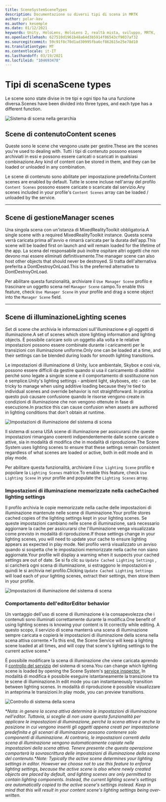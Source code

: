 ```yaml
---
title: SceneSystemSceneTypes
description: Documentazione su diversi tipi di scena in MRTK
author: polar-kev
ms.author: kesemple
ms.date: 01/12/2021
keywords: Unity, HoloLens, HoloLens 2, realtà mista, sviluppo, MRTK,
ms.openlocfilehash: 627510d1961b48a64d3b5914f06543cf9037af32
ms.sourcegitcommit: 59c91f8c70d1ad30995fba6cf862615e25e78d10
ms.translationtype: MT
ms.contentlocale: it-IT
ms.lasthandoff: 03/19/2021
ms.locfileid: "104693478"
---
```

# <a name="scene-types"></a><span data-ttu-id="c28ce-104">Tipi di scena</span><span class="sxs-lookup"><span data-stu-id="c28ce-104">Scene types</span></span>

<span data-ttu-id="c28ce-105">Le scene sono state divise in tre tipi e ogni tipo ha una funzione diversa.</span><span class="sxs-lookup"><span data-stu-id="c28ce-105">Scenes have been divided into three types, and each type has a different function.</span></span>

![Sistema di scena nella gerarchia](../images/scene-system/MRTK_SceneSystemEditorSceneHierarchy.PNG)

## <a name="content-scenes"></a><span data-ttu-id="c28ce-107">Scene di contenuto</span><span class="sxs-lookup"><span data-stu-id="c28ce-107">Content scenes</span></span>

<span data-ttu-id="c28ce-108">Queste sono le scene che vengono usate per gestire.</span><span class="sxs-lookup"><span data-stu-id="c28ce-108">These are the scenes you're used to dealing with.</span></span> <span data-ttu-id="c28ce-109">Tutti i tipi di contenuto possono essere archiviati in essi e possono essere caricati o scaricati in qualsiasi combinazione.</span><span class="sxs-lookup"><span data-stu-id="c28ce-109">Any kind of content can be stored in them, and they can be loaded or unloaded in any combination.</span></span>

<span data-ttu-id="c28ce-110">Le scene di contenuto sono abilitate per impostazione predefinita.</span><span class="sxs-lookup"><span data-stu-id="c28ce-110">Content scenes are enabled by default.</span></span> <span data-ttu-id="c28ce-111">Tutte le scene incluse nell'array del profilo `Content Scenes` possono essere caricate o scaricate dal servizio.</span><span class="sxs-lookup"><span data-stu-id="c28ce-111">Any scenes included in your profile's `Content Scenes` array can be loaded / unloaded by the service.</span></span>

___

## <a name="manager-scenes"></a><span data-ttu-id="c28ce-112">Scene di gestione</span><span class="sxs-lookup"><span data-stu-id="c28ce-112">Manager scenes</span></span>

<span data-ttu-id="c28ce-113">Una singola scena con un'istanza di MixedRealityToolkit obbligatoria.</span><span class="sxs-lookup"><span data-stu-id="c28ce-113">A single scene with a required MixedRealityToolkit instance.</span></span> <span data-ttu-id="c28ce-114">Questa scena verrà caricata prima all'avvio e rimarrà caricata per la durata dell'app.</span><span class="sxs-lookup"><span data-stu-id="c28ce-114">This scene will be loaded first on launch and will remain loaded for the lifetime of the app.</span></span> <span data-ttu-id="c28ce-115">La scena del responsabile può inoltre ospitare altri oggetti che non devono mai essere eliminati definitivamente.</span><span class="sxs-lookup"><span data-stu-id="c28ce-115">The manager scene can also host other objects that should never be destroyed.</span></span> <span data-ttu-id="c28ce-116">Si tratta dell'alternativa preferita a DontDestroyOnLoad.</span><span class="sxs-lookup"><span data-stu-id="c28ce-116">This is the preferred alternative to DontDestroyOnLoad.</span></span>

<span data-ttu-id="c28ce-117">Per abilitare questa funzionalità, archiviare il `Use Manager Scene` profilo e trascinare un oggetto scena nel `Manager Scene` campo.</span><span class="sxs-lookup"><span data-stu-id="c28ce-117">To enable this feature, check `Use Manager Scene` in your profile and drag a scene object into the `Manager Scene` field.</span></span>

___

## <a name="lighting-scenes"></a><span data-ttu-id="c28ce-118">Scene di illuminazione</span><span class="sxs-lookup"><span data-stu-id="c28ce-118">Lighting scenes</span></span>

<span data-ttu-id="c28ce-119">Set di scene che archivia le informazioni sull'illuminazione e gli oggetti di illuminazione.</span><span class="sxs-lookup"><span data-stu-id="c28ce-119">A set of scenes which store lighting information and lighting objects.</span></span> <span data-ttu-id="c28ce-120">È possibile caricare solo un oggetto alla volta e le relative impostazioni possono essere combinate durante i caricamenti per le transizioni con illuminazione uniforme.</span><span class="sxs-lookup"><span data-stu-id="c28ce-120">Only one can be loaded at a time, and their settings can be blended during loads for smooth lighting transitions.</span></span>

<span data-ttu-id="c28ce-121">Le impostazioni di illuminazione di Unity, luce ambientale, Skybox e così via, possono essere difficili da gestire quando si usa il caricamento di additivi perché sono legate a singole scene e il comportamento di sostituzione non è semplice.</span><span class="sxs-lookup"><span data-stu-id="c28ce-121">Unity's lighting settings - ambient light, skyboxes, etc - can be tricky to manage when using additive loading because they're tied to individual scenes and override behavior is not straightforward.</span></span> <span data-ttu-id="c28ce-122">In pratica questo può causare confusione quando le risorse vengono create in condizioni di illuminazione che non vengono ottenute in fase di esecuzione.</span><span class="sxs-lookup"><span data-stu-id="c28ce-122">In practice this can cause confusion when assets are authored in lighting conditions that don't obtain at runtime.</span></span>

![Impostazioni di illuminazione del sistema di scena](../images/scene-system/MRTK_SceneSystemLightingSettings.PNG)

<span data-ttu-id="c28ce-124">Il sistema di scena USA scene di illuminazione per assicurarsi che queste impostazioni rimangano coerenti indipendentemente dalle scene caricate o attive, sia in modalità di modifica che in modalità di riproduzione.</span><span class="sxs-lookup"><span data-stu-id="c28ce-124">The Scene System uses lighting scenes to ensure that these settings remain consistent regardless of what scenes are loaded or active, both in edit mode and in play mode.</span></span>

<span data-ttu-id="c28ce-125">Per abilitare questa funzionalità, archiviare il `Use Lighting Scene` profilo e popolare la `Lighting Scenes` matrice.</span><span class="sxs-lookup"><span data-stu-id="c28ce-125">To enable this feature, check `Use Lighting Scene` in your profile and populate the `Lighting Scenes` array.</span></span>

### <a name="cached-lighting-settings"></a><span data-ttu-id="c28ce-126">Impostazioni di illuminazione memorizzate nella cache</span><span class="sxs-lookup"><span data-stu-id="c28ce-126">Cached lighting settings</span></span>

<span data-ttu-id="c28ce-127">Il profilo archivia le copie memorizzate nella cache delle impostazioni di illuminazione mantenute nelle scene di illuminazione.</span><span class="sxs-lookup"><span data-stu-id="c28ce-127">Your profile stores cached copies of the lighting settings kept in your lighting scenes.</span></span> <span data-ttu-id="c28ce-128">Se queste impostazioni cambiano nelle scene di illuminazione, sarà necessario aggiornare la cache per assicurarsi che l'illuminazione venga visualizzata come previsto in modalità di riproduzione.</span><span class="sxs-lookup"><span data-stu-id="c28ce-128">If those settings change in your lighting scenes, you will need to update your cache to ensure lighting appears as expected in play mode.</span></span> <span data-ttu-id="c28ce-129">Nel profilo verrà visualizzato un avviso quando si sospetta che le impostazioni memorizzate nella cache non siano aggiornate.</span><span class="sxs-lookup"><span data-stu-id="c28ce-129">Your profile will display a warning when it suspects your cached settings are out of date.</span></span> <span data-ttu-id="c28ce-130">Se si fa clic su `Update Cached Lighting Settings` , si caricherà ogni scena di illuminazione, si estraggono le impostazioni e quindi le si archivia nel profilo.</span><span class="sxs-lookup"><span data-stu-id="c28ce-130">Clicking `Update Cached Lighting Settings` will load each of your lighting scenes, extract their settings, then store them in your profile.</span></span>

![Impostazioni di illuminazione del sistema di scena](../images/scene-system/MRTK_SceneSystemCachedLightingSettings.PNG)

### <a name="editor-behavior"></a><span data-ttu-id="c28ce-132">Comportamento dell'editor</span><span class="sxs-lookup"><span data-stu-id="c28ce-132">Editor behavior</span></span>

<span data-ttu-id="c28ce-133">Un vantaggio dell'uso di scene di illuminazione è la consapevolezza che i contenuti sono illuminati correttamente durante la modifica.</span><span class="sxs-lookup"><span data-stu-id="c28ce-133">One benefit of using lighting scenes is knowing your content is lit correctly while editing.</span></span> <span data-ttu-id="c28ce-134">A questo scopo, il servizio di scena manterrà una scena di illuminazione sempre caricata e copierà le impostazioni di illuminazione della scena nella scena attiva corrente.\*</span><span class="sxs-lookup"><span data-stu-id="c28ce-134">To this end, the Scene Service will keep a lighting scene loaded at all times, and will copy that scene's lighting settings to the current active scene.\*</span></span>

<span data-ttu-id="c28ce-135">È possibile modificare la scena di illuminazione che viene caricata aprendo il [controllo del servizio](../../configuration/mixed-reality-configuration-guide.md#editor-utilities) del sistema di scena.</span><span class="sxs-lookup"><span data-stu-id="c28ce-135">You can change which lighting scene is loaded by opening the Scene System's [service inspector.](../../configuration/mixed-reality-configuration-guide.md#editor-utilities)</span></span> <span data-ttu-id="c28ce-136">In modalità di modifica è possibile eseguire istantaneamente la transizione tra le scene di illuminazione.</span><span class="sxs-lookup"><span data-stu-id="c28ce-136">In edit mode you can instantaneously transition between lighting scenes.</span></span> <span data-ttu-id="c28ce-137">In modalità di riproduzione è possibile visualizzare in anteprima le transizioni.</span><span class="sxs-lookup"><span data-stu-id="c28ce-137">In play mode, you can preview transitions.</span></span>

![Controllo di sistema della scena](../images/scene-system/MRTK_SceneSystemServiceInspector.PNG)

<span data-ttu-id="c28ce-139">\**Nota: in genere la scena attiva determina le impostazioni di illuminazione nell'editor. Tuttavia, si sceglie di non usare questa funzionalità per applicare le impostazioni di illuminazione, perché la scena attiva è anche la posizione in cui vengono inseriti gli oggetti appena creati per impostazione predefinita e gli scenari di illuminazione possono contenere solo componenti di illuminazione. Al contrario, le impostazioni correnti della scena di illuminazione vengono automaticamente copiate nelle impostazioni della scena attiva. Tenere presente che questa operazione comporterà la sovrascrittura delle impostazioni di illuminazione della scena del contenuto.*</span><span class="sxs-lookup"><span data-stu-id="c28ce-139">\**Note: Typically the active scene determines your lighting settings in editor. However we choose not to use this feature to enforce lighting settings, because the active scene is also where newly created objects are placed by default, and lighting scenes are only permitted to contain lighting components. Instead, the current lighting scene's settings are automatically copied to the active scene's settings instead. Keep in mind that this will result in your content scene's lighting settings being over-written.*</span></span>
